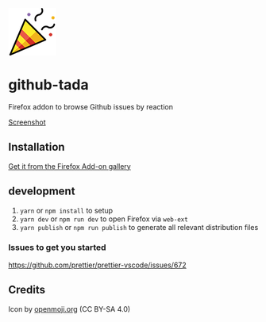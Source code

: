 ![logo](https://raw.githubusercontent.com/moritzjacobs/github-tada/master/icons/tada-openmoji-96.png)

# github-tada

Firefox addon to browse Github issues by reaction


[Screenshot](https://addons.cdn.mozilla.net/user-media/previews/full/225/225594.png)

## Installation

[Get it from the Firefox Add-on gallery](https://addons.mozilla.org/en-US/firefox/addon/github-tada/)

## development

1. `yarn` or `npm install` to setup
2. `yarn dev` or `npm run dev` to open Firefox via `web-ext`
3. `yarn publish` or `npm run publish` to generate all relevant distribution files

### Issues to get you started
<https://github.com/prettier/prettier-vscode/issues/672>

## Credits
Icon by [openmoji.org](https://openmoji.org/library/#search=tada&emoji=1F389) (CC BY-SA 4.0)

